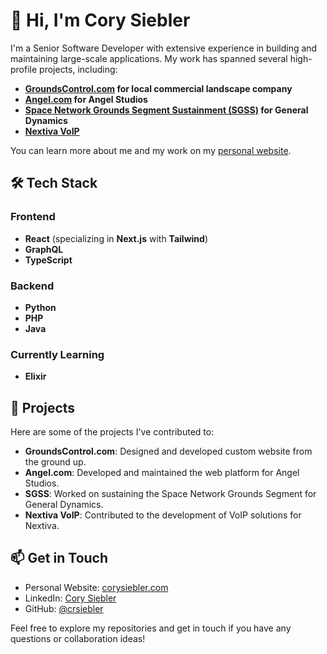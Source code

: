 # 👋 Hi, I'm Cory Siebler

I'm a Senior Software Developer with extensive experience in building and maintaining large-scale applications. My work has spanned several high-profile projects, including:

- **[GroundsControl.com](groundscontrol.com) for local commercial landscape company**
- **[Angel.com](Angel.com) for Angel Studios**
- **[Space Network Grounds Segment Sustainment (SGSS)](https://gdmissionsystems.com/satellite-ground-systems/space-network-ground-segment-sustainment) for General Dynamics**
- **[Nextiva VoIP](https://www.nextiva.com/)**

You can learn more about me and my work on my [personal website](https://corysiebler.com).

## 🛠️ Tech Stack

### Frontend
- **React** (specializing in **Next.js** with **Tailwind**)
- **GraphQL**
- **TypeScript**

### Backend
- **Python**
- **PHP**
- **Java**

### Currently Learning
- **Elixir**

## 🚀 Projects

Here are some of the projects I've contributed to:

- **GroundsControl.com**: Designed and developed custom website from the ground up.
- **Angel.com**: Developed and maintained the web platform for Angel Studios.
- **SGSS**: Worked on sustaining the Space Network Grounds Segment for General Dynamics.
- **Nextiva VoIP**: Contributed to the development of VoIP solutions for Nextiva.

## 📫 Get in Touch

- Personal Website: [corysiebler.com](https://corysiebler.com)
- LinkedIn: [Cory Siebler](https://www.linkedin.com/in/corysiebler)
- GitHub: [@crsiebler](https://github.com/crsiebler)

Feel free to explore my repositories and get in touch if you have any questions or collaboration ideas!
